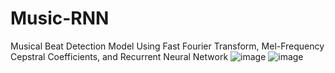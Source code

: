 # Music-RNN
 Musical Beat Detection Model Using Fast Fourier Transform, Mel-Frequency Cepstral Coefficients, and Recurrent Neural Network
![image](https://user-images.githubusercontent.com/39786437/185306324-30d0ef3f-1343-4bfb-bbef-d676594ba08e.png)
![image](https://user-images.githubusercontent.com/39786437/186831575-d4725973-2347-432a-a268-93d0d3ce765a.png)

